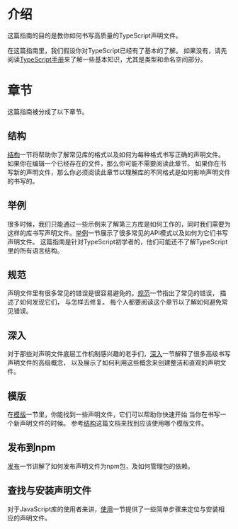 # 介绍

这篇指南的目的是教你如何书写高质量的TypeScript声明文件。

在这篇指南里，我们假设你对TypeScript已经有了基本的了解。 如果没有，请先阅读[TypeScript手册](https://www.tslang.cn/docs/handbook/basic-types.html)来了解一些基本知识，尤其是类型和命名空间部分。

# 章节

这篇指南被分成了以下章节。

## 结构

[结构](librarystructure.md)一节将帮助你了解常见库的格式以及如何为每种格式书写正确的声明文件。 如果你在编辑一个已经存在的文件，那么你可能不需要阅读此章节。 如果你在书写新的声明文件，那么你必须阅读此章节以理解库的不同格式是如何影响声明文件的书写的。

## 举例

很多时候，我们只能通过一些示例来了解第三方库是如何工作的，同时我们需要为这样的库书写声明文件。[举例](https://www.tslang.cn/docs/handbook/declaration-files/by-example.html)一节展示了很多常见的API模式以及如何为它们书写声明文件。 这篇指南是针对TypeScript初学者的，他们可能还不了解TypeScript里的所有语言结构。

## 规范

声明文件里有很多常见的错误是很容易避免的。[规范](https://www.tslang.cn/docs/handbook/declaration-files/do-s-and-don-ts.html)一节指出了常见的错误， 描述了如何发现它们， 与怎样去修复。 每个人都要阅读这个章节以了解如何避免常见错误。

## 深入

对于那些对声明文件底层工作机制感兴趣的老手们，[深入](https://www.tslang.cn/docs/handbook/declaration-files/deep-dive.html)一节解释了很多高级书写声明文件的高级概念， 以及展示了如何利用这些概念来创建整洁和直观的声明文件。

## 模版

在[模版](https://www.tslang.cn/docs/handbook/declaration-files/templates.html)一节里，你能找到一些声明文件，它们可以帮助你快速开始 当你在书写一个新声明文件的时候。 参考[结构](https://www.tslang.cn/docs/handbook/declaration-files/library-structures.html)这篇文档来找到应该使用哪个模版文件。

## 发布到npm

[发布](https://www.tslang.cn/docs/handbook/declaration-files/publishing.html)一节讲解了如何发布声明文件为npm包，及如何管理包的依赖。

## 查找与安装声明文件

对于JavaScript库的使用者来讲，[使用](https://www.tslang.cn/docs/handbook/declaration-files/consumption.html)一节提供了一些简单步骤来定位与安装相应的声明文件。

